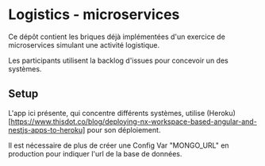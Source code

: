 # Logistics - microservices

Ce dépôt contient les briques déjà implémentées d'un exercice de microservices simulant une activité logistique.

Les participants utilisent la backlog d'issues pour concevoir un des systèmes.

## Setup

L'app ici présente, qui concentre différents systèmes, utilise (Heroku)[https://www.thisdot.co/blog/deploying-nx-workspace-based-angular-and-nestjs-apps-to-heroku] pour son déploiement.

Il est nécessaire de plus de créer une Config Var "MONGO_URL" en production pour indiquer l'url de la base de données.
